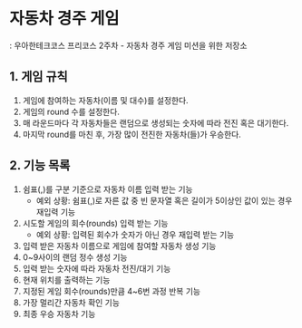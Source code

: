# 자동차 경주 게임

: 우아한테크코스 프리코스 2주차 - 자동차 경주 게임 미션을 위한 저장소

## 1. 게임 규칙

1. 게임에 참여하는 자동차(이름 및 대수)를 설정한다.
2. 게임의 round 수를 설정한다.
3. 매 라운드마다 각 자동차들은 랜덤으로 생성되는 숫자에 따라 전진 혹은 대기한다.
4. 마지막 round를 마친 후, 가장 많이 전진한 자동차(들)가 우승한다.

## 2. 기능 목록

1. 쉼표(,)를 구분 기준으로 자동차 이름 입력 받는 기능
    - 예외 상황: 쉼표(,)로 자른 값 중 빈 문자열 혹은 길이가 5이상인 값이 있는 경우 재입력 기능
2. 시도할 게임의 회수(rounds) 입력 받는 기능
    - 예외 상황: 입력된 회수가 숫자가 아닌 경우 재입력 받는 기능
3. 입력 받은 자동차 이름으로 게임에 참여할 자동차 생성 기능
4. 0~9사이의 랜덤 정수 생성 기능
5. 입력 받는 숫자에 따라 자동차 전진/대기 기능
6. 현재 위치를 출력하는 기능
7. 지정된 게임 회수(rounds)만큼 4~6번 과정 반복 기능
8. 가장 멀리간 자동차 확인 기능
9. 최종 우승 자동차 기능